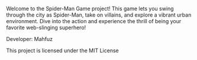 Welcome to the Spider-Man Game project! This game lets you swing through the city as Spider-Man, take on villains, and explore a vibrant urban environment. Dive into the action and experience the thrill of being your favorite web-slinging superhero!

Developer: Mahfuz

This project is licensed under the MIT License
